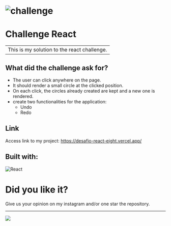 # ![challenge](https://i.imgur.com/lsKv6tn.gif)
# Challenge React
<table>
<tr>
<td>
  This is my solution to the react challenge.
</td>
</tr>
</table>

## What did the challenge ask for?
- The user can click anywhere on the page.
- It should render a small circle at the clicked position.
- On each click, the circles already created are kept and a new one is rendered.
- create two functionalities for the application:
  - Undo
  - Redo

## Link
Access link to my project: https://desafio-react-eight.vercel.app/

## Built with:
![React](https://img.shields.io/badge/React-20232A?style=for-the-badge&logo=react&logoColor=61DAFB)

# Did you like it?
Give us your opinion on my instagram and/or one star the repository.
*****
<a href="https://instagram.com/sr_pumpkin_"><img src="https://img.shields.io/badge/Instagram-E4405F?style=for-the-badge&logo=instagram&logoColor=white"></a>